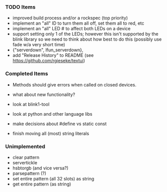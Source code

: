### TODO Items

- improved build process and/or a rockspec (top priority)
- implement an "all" ID to turn them all off, set them all to red, etc
- implement an "all" LED # to affect both LEDs on a device
- support setting only 1 of the LEDs; however this isn't supported by the blink library so we 
     need to think about how best to do this (possibly use fade w/a very short time)
- {"serverdown", lfun_serverdown},
- add "Release History" to README (see https://github.com/rgieseke/textui)

### Completed Items
- Methods should give errors when called on closed devices.

- what about new functionality?
- look at blink1-tool
- look at python and other language libs

- make decisions about #define vs static const
- finish moving all (most) string literals

### Unimplemented

- clear pattern
- servertickle
- hsbtorgb (and vice versa?)
- parsepattern (?)
- set entire pattern (all 32 slots)  as string
- get entire pattern (as string)

